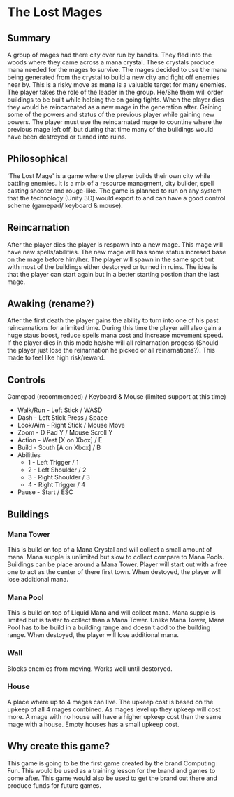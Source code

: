 # The Lost Mages

## Summary
A group of mages had there city over run by bandits. They fled into the woods where they came across a mana crystal. These crystals produce mana needed for the mages to survive. The mages decided to use the mana being generated from the crystal to build a new city and fight off enemies near by. This is a risky move as mana is a valuable target for many enemies. The player takes the role of the leader in the group. He/She them will order buildings to be built while helping the on going fights. When the player dies they would be reincarnated as a new mage in the generation after. Gaining some of the powers and status of the previous player while gaining new powers. The player must use the reincarnated mage to countine where the previous mage left off, but during that time many of the buildings would have been destroyed or turned into ruins.

## Philosophical
'The Lost Mage' is a game where the player builds their own city while battling enemies. It is a mix of a resource managment, city builder, spell casting shooter and rouge-like. The game is planned to run on any system that the technology (Unity 3D) would export to and can have a good control scheme (gamepad/ keyboard & mouse).

## Reincarnation
After the player dies the player is respawn into a new mage. This mage will have new spells/abilities. The new mage will has some status incresed base on the mage before him/her. The player will spawn in the same spot but with most of the buildings either destoryed or turned in ruins. The idea is that the player can start again but in a better starting postion than the last mage.

## Awaking (rename?)
After the first death the player gains the ability to turn into one of his past reincarnations for a limited time. During this time the player will also gain a huge staus boost, reduce spells mana cost and increase movement speed. If the player dies in this mode he/she will all reinarnation progess (Should the player just lose the reinarnation he picked or all reinarnations?). This made to feel like high risk/reward.

## Controls
Gamepad (recommended) / Keyboard & Mouse (limited support at this time)
* Walk/Run - Left Stick / WASD
* Dash - Left Stick Press / Space
* Look/Aim - Right Stick / Mouse Move
* Zoom - D Pad Y / Mouse Scroll Y
* Action - West [X on Xbox] / E
* Build - South [A on Xbox] / B
* Abilities
    * 1 - Left Trigger / 1
    * 2 - Left Shoulder / 2
    * 3 - Right Shoulder / 3
    * 4 - Right Trigger / 4
* Pause - Start / ESC

## Buildings

### Mana Tower
This is build on top of a Mana Crystal and will collect a small amount of mana. Mana supple is unlimited but slow to collect compare to Mana Pools. Buildings can be place around a Mana Tower. Player will start out with a free one to act as the center of there first town. When destoyed, the player will lose additional mana.

### Mana Pool
This is build on top of Liquid Mana and will collect mana. Mana supple is limited but is faster to collect than a Mana Tower. Unlike Mana Tower, Mana Pool has to be build in a building range and doesn't add to the building range. When destoyed, the player will lose additional mana.

### Wall
Blocks enemies from moving. Works well until destoryed.

### House
A place where up to 4 mages can live. The upkeep cost is based on the upkeep of all 4 mages combined. As mages level up they upkeep will cost more. A mage with no house will have a higher upkeep cost than the same mage with a house. Empty houses has a small upkeep cost.

## Why create this game?
This game is going to be the first game created by the brand Computing Fun. This would be used as a training lesson for the brand and games to come after. This game would also be used to get the brand out there and produce funds for future games.

